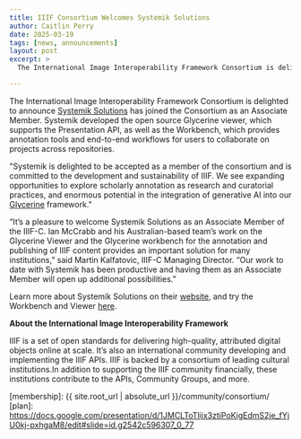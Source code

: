 ```yaml
---
title: IIIF Consortium Welcomes Systemik Solutions
author: Caitlin Perry
date: 2025-03-19
tags: [news, announcements]
layout: post
excerpt: >
  The International Image Interoperability Framework Consortium is delighted to announce Systemik Systems has joined as an associate member.

---
```


The International Image Interoperability Framework Consortium is delighted to announce [Systemik Solutions](https://systemiksolutions.com/) has joined the Consortium as an Associate Member. Systemik developed the open source Glycerine viewer, which supports the Presentation API, as well as the Workbench, which provides annotation tools and end-to-end workflows for users to collaborate on projects across repositories. 

"Systemik is delighted to be accepted as a member of the consortium and is committed to the development and sustainability of IIIF.  We see expanding opportunities to explore scholarly annotation as research and curatorial practices, and enormous potential in the integration of generative AI into our [Glycerine](https://glycerine.io/) framework."   

“It’s a pleasure to welcome Systemik Solutions as an Associate Member of the IIIF-C. Ian McCrabb and his Australian-based team’s work on the Glycerine Viewer and the Glycerine workbench for the annotation and publishing of IIIF content provides an important solution for many institutions,” said Martin Kalfatovic, IIIF-C Managing Director. “Our work to date with Systemik has been productive and having them as an Associate Member will open up additional possibilities.”

Learn more about Systemik Solutions on their [website](https://systemiksolutions.com/), and try the Workbench and Viewer [here](https://glycerine.io/).


**About the International Image Interoperability Framework**

IIIF is a set of open standards for delivering high-quality, attributed digital objects online at scale. It’s also an international community developing and implementing the IIIF APIs. IIIF is backed by a consortium of leading cultural institutions.In addition to supporting the IIIF community financially, these institutions contribute to the APIs, Community Groups, and more.



[membership]: {{ site.root_url | absolute_url }}/community/consortium/
[plan]: https://docs.google.com/presentation/d/1JMCLToTlijx3ztiPoKigEdmS2je_fYjU0kj-pxhgaM8/edit#slide=id.g2542c596307_0_77
